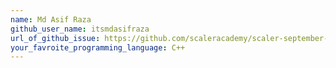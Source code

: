 ```yaml
---
name: Md Asif Raza
github_user_name: itsmdasifraza
url_of_github_issue: https://github.com/scaleracademy/scaler-september-open-source-challenge/issues/236
your_favroite_programming_language: C++
---
```

